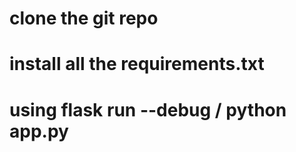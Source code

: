 # clone the git repo
#  install all the requirements.txt
# using flask run --debug / python app.py 
